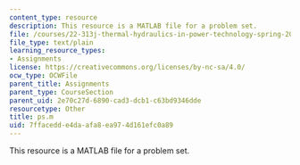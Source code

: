 ```yaml
---
content_type: resource
description: This resource is a MATLAB file for a problem set.
file: /courses/22-313j-thermal-hydraulics-in-power-technology-spring-2007/7ffacedde4daafa8ea974d161efc0a89_ps.m
file_type: text/plain
learning_resource_types:
- Assignments
license: https://creativecommons.org/licenses/by-nc-sa/4.0/
ocw_type: OCWFile
parent_title: Assignments
parent_type: CourseSection
parent_uid: 2e70c27d-6890-cad3-dcb1-c63bd9346dde
resourcetype: Other
title: ps.m
uid: 7ffacedd-e4da-afa8-ea97-4d161efc0a89
---
```

This resource is a MATLAB file for a problem set.